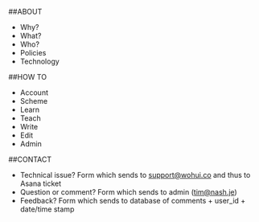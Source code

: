 ##ABOUT
- Why?
- What?
- Who?
- Policies
- Technology

##HOW TO
- Account
- Scheme
- Learn
- Teach
- Write
- Edit
- Admin

##CONTACT
- Technical issue?
Form which sends to support@wohui.co and thus to Asana ticket
- Question or comment?
Form which sends to admin (tim@nash.je)
- Feedback?
Form which sends to database of comments + user_id + date/time stamp
